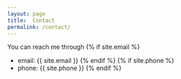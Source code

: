 ```yaml
---
layout: page
title:  Contact
permalink: /contact/
---
```


You can reach me through
  {% if site.email %}
 - email: {{ site.email }}
  {% endif %}
  {% if site.phone %}
 - phone: {{ site.phone }}
  {% endif %}
